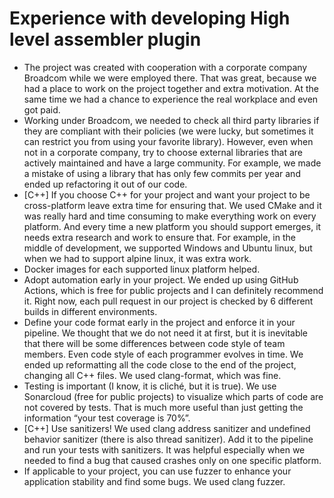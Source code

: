 # Experience with developing High level assembler plugin
- The project was created with cooperation with a corporate company Broadcom while we were employed there. That was great, because we had a place to work on the project together and extra motivation. At the same time we had a chance to experience the real workplace and even got paid.
- Working under Broadcom, we needed to check all third party libraries if they are compliant with their policies (we were lucky, but sometimes it can restrict you from using your favorite library). However, even when not in a corporate company, try to choose external libraries that are actively maintained and have a large community. For example, we made a mistake of using a library that has only few commits per year and ended up refactoring it out of our code.
- [C++] If you choose C++ for your project and want your project to be cross-platform leave extra time for ensuring that. We used CMake and it was really hard and time consuming to make everything work on every platform. And every time a new platform you should support emerges, it needs extra research and work to ensure that. For example, in the middle of development, we supported Windows and Ubuntu linux, but when we had to support alpine linux, it was extra work.
- Docker images for each supported linux platform helped.
- Adopt automation early in your project. We ended up using GitHub Actions, which is free for public projects and I can definitely recommend it. Right now, each pull request in our project is checked by 6 different builds in different environments.
- Define your code format early in the project and enforce it in your pipeline. We thought that we do not need it at first, but it is inevitable that there will be some differences between code style of team members. Even code style of each programmer evolves in time. We ended up reformatting all the code close to the end of the project, changing all C++ files. We used clang-format, which was fine.
- Testing is important (I know, it is cliché, but it is true). We use Sonarcloud (free for public projects) to visualize which parts of code are not covered by tests. That is much more useful than just getting the information “your test coverage is 70%”. 
- [C++] Use sanitizers! We used clang address sanitizer and undefined behavior sanitizer (there is also thread sanitizer). Add it to the pipeline and run your tests with sanitizers. It was helpful especially when we needed to find a bug that caused crashes only on one specific platform.
- If applicable to your project, you can use fuzzer to enhance your application stability and find some bugs. We used clang fuzzer.
